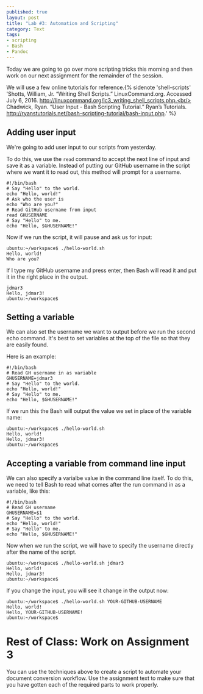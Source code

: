 ```yaml
---
published: true
layout: post
title: "Lab #3: Automation and Scripting"
category: Text
tags: 
- scripting
- Bash
- Pandoc
---
```


Today we are going to go over more scripting tricks this morning and then work on our next assignment for the remainder of the session. 
<excerpt/>

We will use a few online tutorials for reference.{% sidenote 'shell-scripts' 'Shotts, William, Jr. “Writing Shell Scripts.” LinuxCommand.org. Accessed July 6, 2016. http://linuxcommand.org/lc3_writing_shell_scripts.php.<br/><br/>Chadwick, Ryan. “User Input - Bash Scripting Tutorial.” Ryan’s Tutorials. http://ryanstutorials.net/bash-scripting-tutorial/bash-input.php.' %} 

## Adding user input

We're going to add user input to our scripts from yesterday. 

To do this, we use the `read` command to accept the next line of input and save it as a variable.
Instead of putting our GitHub username in the script where we want it to read out, this method will prompt for a username.

```
#!/bin/bash
# Say "Hello" to the world.
echo "Hello, world!"
# Ask who the user is
echo "Who are you?"
# Read GitHub username from input
read GHUSERNAME
# Say "Hello" to me.
echo "Hello, $GHUSERNAME!"
```

Now if we run the script, it will pause and ask us for input:

```
ubuntu:~/workspace$ ./hello-world.sh
Hello, world!
Who are you?
```

If I type my GitHub username and press enter, then Bash will read it and put it in the right place in the output. 

```
jdmar3
Hello, jdmar3!
ubuntu:~/workspace$ 
```

## Setting a variable 

We can also set the username we want to output before we run the second echo command. 
It's best to set variables at the top of the file so that they are easily found. 

Here is an example: 

```
#!/bin/bash
# Read GH username in as variable
GHUSERNAME=jdmar3
# Say "Hello" to the world.
echo "Hello, world!"
# Say "Hello" to me.
echo "Hello, $GHUSERNAME!"
```

If we run this the Bash will output the value we set in place of the variable name:

```
ubuntu:~/workspace$ ./hello-world.sh
Hello, world!
Hello, jdmar3!
ubuntu:~/workspace$ 
```

## Accepting a variable from command line input

We can also specify a varialbe value in the command line itself. 
To do this, we need to tell Bash to read what comes after the run command in as a variable, like this: 

```
#!/bin/bash
# Read GH username
GHUSERNAME=$1
# Say "Hello" to the world.
echo "Hello, world!"
# Say "Hello" to me.
echo "Hello, $GHUSERNAME!"
```

Now when we run the script, we will have to specify the username directly after the name of the script. 

```
ubuntu:~/workspace$ ./hello-world.sh jdmar3
Hello, world!
Hello, jdmar3!
ubuntu:~/workspace$ 
```

If you change the input, you will see it change in the output now:

```
ubuntu:~/workspace$ ./hello-world.sh YOUR-GITHUB-USERNAME
Hello, world!
Hello, YOUR-GITHUB-USERNAME!
ubuntu:~/workspace$ 
```

# Rest of Class: Work on Assignment 3

You can use the techniques above to create a script to automate your document conversion workflow. 
Use the assignment text to make sure that you have gotten each of the required parts to work properly. 

